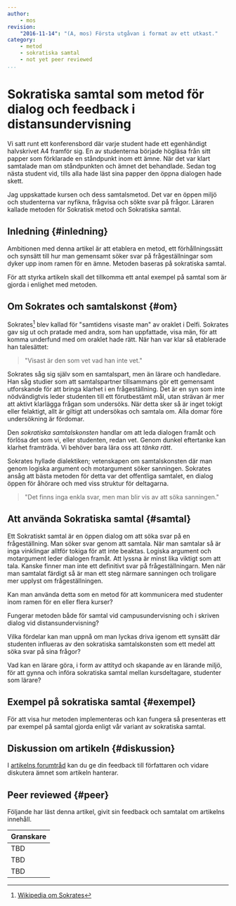 ```yaml
---
author:
    - mos
revision:
    "2016-11-14": "(A, mos) Första utgåvan i format av ett utkast."
category:
    - metod
    - sokratiska samtal
    - not yet peer reviewed
...
```

Sokratiska samtal som metod för dialog och feedback i distansundervisning
===================================

Vi satt runt ett konferensbord där varje student hade ett egenhändigt halvskrivet A4 framför sig. En av studenterna började högläsa från sitt papper som förklarade en ståndpunkt inom ett ämne. När det var klart samtalade man om ståndpunkten och ämnet det behandlade. Sedan tog nästa student vid, tills alla hade läst sina papper den öppna dialogen hade skett.

Jag uppskattade kursen och dess samtalsmetod. Det var en öppen miljö och studenterna var nyfikna, frågvisa och sökte svar på frågor. Läraren kallade metoden för Sokratisk metod och Sokratiska samtal.

<!--more-->



Inledning {#inledning}
-----------------------

Ambitionen med denna artikel är att etablera en metod, ett förhållningssätt och synsätt till hur man gemensamt söker svar på frågeställningar som dyker upp inom ramen för en ämne. Metoden baseras på sokratiska samtal.

För att styrka artikeln skall det tillkomma ett antal exempel på samtal som är gjorda i enlighet med metoden.



Om Sokrates och samtalskonst {#om}
-----------------------

Sokrates[^1] blev kallad för "samtidens visaste man" av oraklet i Delfi. Sokrates gav sig ut och pratade med andra, som han uppfattade, visa män, för att komma underfund med om oraklet hade rätt. När han var klar så etablerade han talesättet:

> "Visast är den som vet vad han inte vet."

Sokrates såg sig själv som en samtalspart, men än lärare och handledare. Han såg studier som att samtalspartner tillsammans gör ett gemensamt utforskande för att bringa klarhet i en frågeställning. Det är en syn som inte nödvändigtvis leder studenten till ett förutbestämt mål, utan strävan är mer att aktivt klarlägga frågan som undersöks. När detta sker så är inget tokigt eller felaktigt, allt är giltigt att undersökas och samtala om. Alla domar före undersökning är fördomar.

Den *sokratiska samtalskonsten* handlar om att leda dialogen framåt och förlösa det som vi, eller studenten, redan vet. Genom dunkel eftertanke kan klarhet framträda. Vi behöver bara lära oss att *tänka rätt*.

Sokrates hyllade dialektiken; vetenskapen om samtalskonsten där man genom logiska argument och motargument söker sanningen. Sokrates ansåg att bästa metoden för detta var det offentliga samtalet, en dialog öppen för åhörare och med viss struktur för deltagarna.

> "Det finns inga enkla svar, men man blir vis av att söka sanningen."



Att använda Sokratiska samtal {#samtal}
-----------------------

Ett Sokratiskt samtal är en öppen dialog om att söka svar på en frågeställning. Man söker svar genom att samtala. När man samtalar så är inga vinklingar alltför tokiga för att inte beaktas. Logiska argument och motargument leder dialogen framåt. Att lyssna är minst lika viktigt som att tala. Kanske finner man inte ett definitivt svar på frågeställningarn. Men när man samtalat färdigt så är man ett steg närmare sanningen och troligare mer upplyst om frågeställningen.

Kan man använda detta som en metod för att kommunicera med studenter inom ramen för en eller flera kurser?

Fungerar metoden både för samtal vid campusundervisning och i skriven dialog vid distansundervisning?

Vilka fördelar kan man uppnå om man lyckas driva igenom ett synsätt där studenten influeras av den sokratiska samtalskonsten som ett medel att söka svar på sina frågor?

Vad kan en lärare göra, i form av attityd och skapande av en lärande miljö, för att gynna och införa sokratiska samtal mellan kursdeltagare, studenter som lärare?



Exempel på sokratiska samtal {#exempel}
-----------------------

För att visa hur metoden implementeras och kan fungera så presenteras ett par exempel på samtal gjorda enligt vår variant av sokratiska samtal.




Diskussion om artikeln {#diskussion}
-----------------------

I [artikelns forumtråd](t/5925) kan du ge din feedback till författaren och vidare diskutera ämnet som artikeln hanterar.



Peer reviewed {#peer}
-----------------------

Följande har läst denna artikel, givit sin feedback och samtalat om artikelns innehåll.

| Granskare |
|-----------|
|TBD |
|TBD |
|TBD |



[^1]: [Wikipedia om Sokrates](https://sv.wikipedia.org/wiki/Sokrates)
